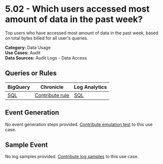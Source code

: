 # 5.02 - Which users accessed most amount of data in the past week?
Top users who have accessed most amount of data in the past week, based on total bytes billed for all user's queries.


**Category:** Data Usage
</br>
**Use Cases:** Audit
</br>
**Data Sources:** Audit Logs - Data Access
</br>



## Queries or Rules
BigQuery | Chronicle | Log Analytics
--- | --- | ---
[SQL](../../backends/bigquery/sql/5_02_users_who_accessed_most_amount_of_data.sql) | [Contribute rule](../../CONTRIBUTING.md) | [SQL](../../backends/log_analytics/sql/5_02_users_who_accessed_most_amount_of_data.sql)

## Event Generation
No event generation steps provided. [Contribute emulation test](../../CONTRIBUTING.md) to this use case.

## Sample Event
No log samples provided. [Contribute log samples](../../CONTRIBUTING.md) to this use case.

